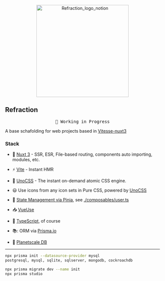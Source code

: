 <p align="center">
<img src="https://user-images.githubusercontent.com/10366059/207662097-031385a2-4fb1-4645-a370-4b335b90de45.png" width="300" alt="Refraction_logo_notion"/>
</p>

## Refraction

<pre align="center">
🧪 Working in Progress
</pre>

A base schafolding for web projects based in [Vitesse-nuxt3](https://github.com/antfu/vitesse-nuxt3)

### Stack

- 💚 [Nuxt 3](https://v3.nuxtjs.org) - SSR, ESR, File-based routing, components auto importing, modules, etc.

- ⚡️ [Vite](https://vitejs.dev) - Instant HMR

- 🎨 [UnoCSS](https://github.com/antfu/unocss) - The instant on-demand atomic CSS engine.

- 😃 Use icons from any icon sets in Pure CSS, powered by [UnoCSS](https://github.com/antfu/unocss)

- 🍍 [State Management via Pinia](https://pinia.esm.dev), see [./composables/user.ts](./composables/user.ts)

- 📥 [VueUse](https://vueuse.org)

- 🦾 [TypeScript](https://www.typescriptlang.org), of course

- 📚: ORM via [Prisma.io](https://www.prisma.io)

- 📒 [Planetscale DB](https://planetscale.com/)

---

``` bash
npx prisma init --datasource-provider mysql
postgresql, mysql, sqlite, sqlserver, mongodb, cockroachdb

npx prisma migrate dev --name init
npx prisma studio
```
